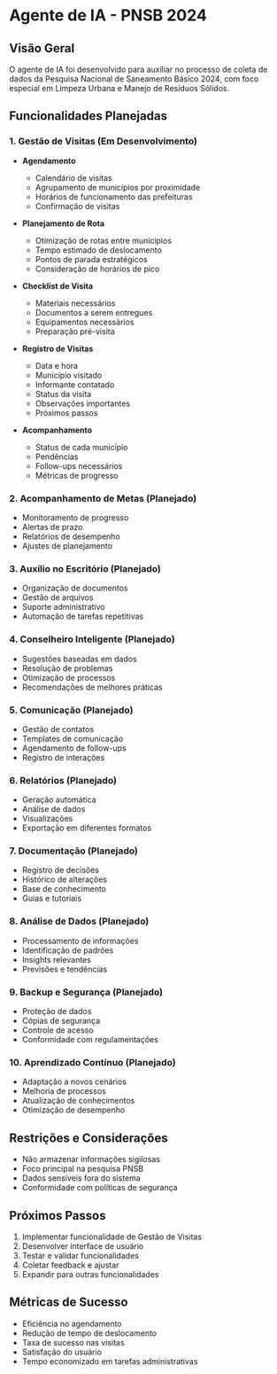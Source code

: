 # Agente de IA - PNSB 2024

## Visão Geral
O agente de IA foi desenvolvido para auxiliar no processo de coleta de dados da Pesquisa Nacional de Saneamento Básico 2024, com foco especial em Limpeza Urbana e Manejo de Resíduos Sólidos.

## Funcionalidades Planejadas

### 1. Gestão de Visitas (Em Desenvolvimento)
- **Agendamento**
  - Calendário de visitas
  - Agrupamento de municípios por proximidade
  - Horários de funcionamento das prefeituras
  - Confirmação de visitas

- **Planejamento de Rota**
  - Otimização de rotas entre municípios
  - Tempo estimado de deslocamento
  - Pontos de parada estratégicos
  - Consideração de horários de pico

- **Checklist de Visita**
  - Materiais necessários
  - Documentos a serem entregues
  - Equipamentos necessários
  - Preparação pré-visita

- **Registro de Visitas**
  - Data e hora
  - Município visitado
  - Informante contatado
  - Status da visita
  - Observações importantes
  - Próximos passos

- **Acompanhamento**
  - Status de cada município
  - Pendências
  - Follow-ups necessários
  - Métricas de progresso

### 2. Acompanhamento de Metas (Planejado)
- Monitoramento de progresso
- Alertas de prazo
- Relatórios de desempenho
- Ajustes de planejamento

### 3. Auxílio no Escritório (Planejado)
- Organização de documentos
- Gestão de arquivos
- Suporte administrativo
- Automação de tarefas repetitivas

### 4. Conselheiro Inteligente (Planejado)
- Sugestões baseadas em dados
- Resolução de problemas
- Otimização de processos
- Recomendações de melhores práticas

### 5. Comunicação (Planejado)
- Gestão de contatos
- Templates de comunicação
- Agendamento de follow-ups
- Registro de interações

### 6. Relatórios (Planejado)
- Geração automática
- Análise de dados
- Visualizações
- Exportação em diferentes formatos

### 7. Documentação (Planejado)
- Registro de decisões
- Histórico de alterações
- Base de conhecimento
- Guias e tutoriais

### 8. Análise de Dados (Planejado)
- Processamento de informações
- Identificação de padrões
- Insights relevantes
- Previsões e tendências

### 9. Backup e Segurança (Planejado)
- Proteção de dados
- Cópias de segurança
- Controle de acesso
- Conformidade com regulamentações

### 10. Aprendizado Contínuo (Planejado)
- Adaptação a novos cenários
- Melhoria de processos
- Atualização de conhecimentos
- Otimização de desempenho

## Restrições e Considerações
- Não armazenar informações sigilosas
- Foco principal na pesquisa PNSB
- Dados sensíveis fora do sistema
- Conformidade com políticas de segurança

## Próximos Passos
1. Implementar funcionalidade de Gestão de Visitas
2. Desenvolver interface de usuário
3. Testar e validar funcionalidades
4. Coletar feedback e ajustar
5. Expandir para outras funcionalidades

## Métricas de Sucesso
- Eficiência no agendamento
- Redução de tempo de deslocamento
- Taxa de sucesso nas visitas
- Satisfação do usuário
- Tempo economizado em tarefas administrativas 